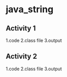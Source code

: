 # java_string
  ## Activity 1
   1.code
   2.class file
   3.output
  ## Activity 2
   1.code
   2.class file
   3.output
